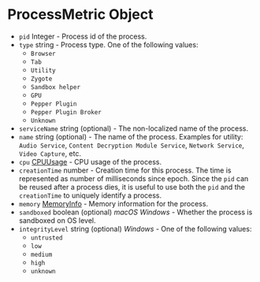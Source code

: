 # ProcessMetric Object

* `pid` Integer - Process id of the process.
* `type` string - Process type. One of the following values:
  * `Browser`
  * `Tab`
  * `Utility`
  * `Zygote`
  * `Sandbox helper`
  * `GPU`
  * `Pepper Plugin`
  * `Pepper Plugin Broker`
  * `Unknown`
* `serviceName` string (optional) - The non-localized name of the process.
* `name` string (optional) - The name of the process.
    Examples for utility: `Audio Service`, `Content Decryption Module Service`, `Network Service`, `Video Capture`, etc.
* `cpu` [CPUUsage](cpu-usage.md) - CPU usage of the process.
* `creationTime` number - Creation time for this process.
    The time is represented as number of milliseconds since epoch.
    Since the `pid` can be reused after a process dies,
    it is useful to use both the `pid` and the `creationTime` to uniquely identify a process.
* `memory` [MemoryInfo](memory-info.md) - Memory information for the process.
* `sandboxed` boolean (optional) _macOS_ _Windows_ - Whether the process is sandboxed on OS level.
* `integrityLevel` string (optional) _Windows_ - One of the following values:
  * `untrusted`
  * `low`
  * `medium`
  * `high`
  * `unknown`
